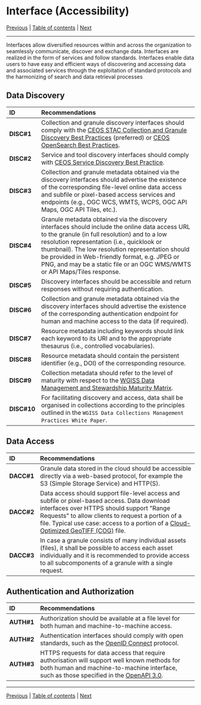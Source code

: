 # Interface (Accessibility)

[Previous](Architecture.md) | [Table of contents](README.md) | [Next](Quality.md)
***

Interfaces allow diversified resources within and across the organization to seamlessly communicate,
discover and exchange data. Interfaces are realized in the form of services and follow standards.
Interfaces enable data users to have easy and efficient ways of discovering and accessing data and associated
services through the exploitation of standard protocols and the harmonizing of search and data retrieval processes

## Data Discovery

| **ID** | **Recommendations** |
| :---- | :---- |
| **DISC\#1** | Collection and granule discovery interfaces should comply with the [CEOS STAC Collection and Granule Discovery Best Practices](https://github.com/ceos-org/stac-collection-and-granule-discovery-best-practices/tree/v1.0.0) (preferred) or [CEOS OpenSearch Best Practices](https://ceos.org/document_management/Working_Groups/WGISS/Documents/WGISS%20Best%20Practices/CEOS%20OpenSearch%20Best%20Practice.pdf). |
| **DISC\#2** | Service and tool discovery interfaces should comply with [CEOS Service Discovery Best Practice](https://ceos.org/document_management/Working_Groups/WGISS/Documents/WGISS%20Best%20Practices/CEOS-Service-Discovery-Best-Practices_V1.1.pdf). |
| **DISC\#3** | Collection and granule metadata obtained via the discovery interfaces should advertise the existence of the corresponding file-level online data access and subfile or pixel-based access services and endpoints (e.g., OGC WCS, WMTS, WCPS, OGC API Maps, OGC API Tiles, etc.). |
| **DISC\#4** | Granule metadata obtained via the discovery interfaces should include the online data access URL to the granule (in full resolution) and to a low resolution representation (i.e., quicklook or thumbnail).  The low resolution representation should be provided in Web-friendly format, e.g. JPEG or PNG, and may be a static file or an OGC WMS/WMTS or API Maps/Tiles response. |
| **DISC\#5** | Discovery interfaces should be accessible and return responses without requiring authentication. |
| **DISC\#6** | Collection and granule metadata obtained via the discovery interfaces should advertise the existence of the corresponding authentication endpoint for human and machine access to the data (if required). |
| **DISC\#7** | Resource metadata including keywords should link each keyword to its URI and to the appropriate thesaurus (i.e., controlled vocabularies). |
| **DISC\#8** | Resource metadata should contain the persistent identifier (e.g., DOI) of the corresponding resource. |
| **DISC\#9** | Collection metadata should refer to the level of maturity with respect to the [WGISS Data Management and Stewardship Maturity Matrix](https://ceos.org/document_management/Working_Groups/WGISS/Interest_Groups/Data_Stewardship/White_Papers/WGISS%20Data%20Management%20and%20Stewardship%20Maturity%20Matrix.pdf). |
| **DISC\#10** | For facilitating discovery and access, data shall be organised in collections according to the principles outlined in the `WGISS Data Collections Management Practices White Paper`. |

## Data Access

| **ID** | **Recommendations** |
| :---- | :---- |
| **DACC\#1** |  Granule data stored in the cloud should be accessible directly via a web-based protocol, for example the S3 (Simple Storage Service) and HTTP(S). |
| **DACC\#2** |  Data access should support file-level access and subfile or pixel-based access. Data download interfaces over HTTPS should support "Range Requests" to allow clients to request a portion of a file.  Typical use case: access to a portion of a [Cloud-Optimized GeoTIFF (COG)](https://cogeo.org/) file.|
| **DACC\#3** |  In case a granule consists of many individual assets (files), it shall be possible to access each asset individually and it is recommended to provide access to all subcomponents of a granule with a single request. |

## Authentication and Authorization

| **ID** | **Recommendations** |
| :---- | :---- |
| **AUTH\#1** | Authorization should be available at a file level for both human and machine-to-machine access. |
| **AUTH\#2** | Authentication interfaces should comply with open standards, such as the [OpenID Connect](https://openid.net/developers/how-connect-works/) protocol. |
| **AUTH\#3** | HTTPS requests for data access that require authorisation will support well known methods for both human and machine-to-machine interface, such as those specified in the [OpenAPI 3.0](https://swagger.io/docs/specification/v3_0/authentication/). |

***
[Previous](Architecture.md) | [Table of contents](README.md) | [Next](Quality.md)
